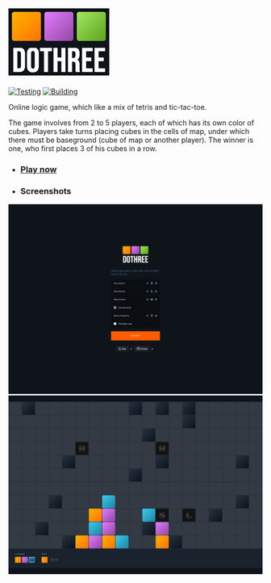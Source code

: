 ## ![DOTHREE](./docs/logotype.png)
[![Testing](https://github.com/neki-dev/dothree/actions/workflows/test.yml/badge.svg)](https://github.com/neki-dev/dothree/actions/workflows/test.yml)
[![Building](https://github.com/neki-dev/dothree/actions/workflows/build.yml/badge.svg)](https://github.com/neki-dev/dothree/actions/workflows/build.yml)

Online logic game, which like a mix of tetris and tic-tac-toe.

The game involves from 2 to 5 players, each of which has its own color of cubes. Players take turns placing cubes in the cells of map, under which there must be baseground (cube of map or another player).
The winner is one, who first places 3 of his cubes in a row.

* ### __[Play now](https://dothree.neki.guru/)__
* ### __Screenshots__

![Preview 1](./docs/preview/1.png)
![Preview 1](./docs/preview/2.png)